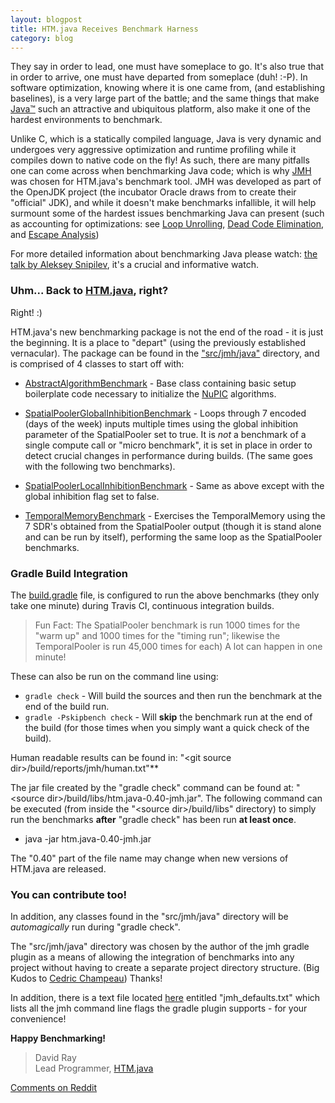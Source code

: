 ```yaml
---
layout: blogpost
title: HTM.java Receives Benchmark Harness
category: blog
---
```


They say in order to lead, one must have someplace to go. It's also true that in order to arrive, one must have departed from someplace (duh! :-P). In software optimization, knowing where it is one came from, (and establishing baselines), is a very large part of the battle; and the same things that make [Java™](http://www.oracle.com/technetwork/java/javase/overview/java8-2100321.html) such an attractive and ubiquitous platform, also make it one of the hardest environments to benchmark. 

Unlike C, which is a statically compiled language, Java is very dynamic and undergoes very aggressive optimization and runtime profiling while it compiles down to native code on the fly! As such, there are many pitfalls one can come across when benchmarking Java code; which is why [JMH](http://openjdk.java.net/projects/code-tools/jmh/) was chosen for HTM.java's benchmark tool. JMH was developed as part of the OpenJDK project (the incubator Oracle draws from to create their "official" JDK), and while it doesn't make benchmarks infallible, it will help surmount some of the hardest issues benchmarking Java can present (such as accounting for optimizations: see [Loop Unrolling](http://en.wikipedia.org/wiki/Loop_unrolling), [Dead Code Elimination](http://en.wikipedia.org/wiki/Dead_code), and [Escape Analysis](http://en.wikipedia.org/wiki/Escape_analysis))

For more detailed information about benchmarking Java please watch: [the talk by Aleksey Snipilev](http://vimeo.com/78900556), it's a crucial and informative watch.


### Uhm... Back to [HTM.java](https://github.com/numenta/htm.java), right?

Right! :) 

HTM.java's new benchmarking package is not the end of the road - it is just the beginning. It is a place to "depart" (using the previously established vernacular). The package can be found in the ["src/jmh/java"](https://github.com/numenta/htm.java/tree/master/src/jmh) directory, and is comprised of 4 classes to start off with:

* [AbstractAlgorithmBenchmark](https://github.com/numenta/htm.java/blob/master/src/jmh/java/org/numenta/nupic/benchmarks/AbstractAlgorithmBenchmark.java) - Base class containing basic setup boilerplate code necessary to initialize the [NuPIC](https://github.com/numenta/nupic/wiki) algorithms.

* [SpatialPoolerGlobalInhibitionBenchmark](https://github.com/numenta/htm.java/blob/master/src/jmh/java/org/numenta/nupic/benchmarks/SpatialPoolerGlobalInhibitionBenchmark.java) - Loops through 7 encoded (days of the week) inputs multiple times using the global inhibition parameter of the SpatialPooler set to true. It is *not* a benchmark of a single compute call or "micro benchmark", it is set in place in order to detect crucial changes in performance during builds. (The same goes with the following two benchmarks).

* [SpatialPoolerLocalInhibitionBenchmark](https://github.com/numenta/htm.java/blob/master/src/jmh/java/org/numenta/nupic/benchmarks/SpatialPoolerLocalInhibitionBenchmark.java) - Same as above except with the global inhibition flag set to false.

* [TemporalMemoryBenchmark](https://github.com/numenta/htm.java/blob/master/src/jmh/java/org/numenta/nupic/benchmarks/TemporalMemoryBenchmark.java) - Exercises the TemporalMemory using the 7 SDR's obtained from the SpatialPooler output (though it is stand alone and can be run by itself), performing the same loop as the SpatialPooler benchmarks.

### Gradle Build Integration

The [build.gradle](https://github.com/numenta/htm.java/blob/master/build.gradle) file, is configured to run the above benchmarks (they only take one minute) during Travis CI, continuous integration builds. 

> Fun Fact: The SpatialPooler benchmark is run 1000 times for the "warm up" and 1000 times for the "timing run"; likewise the TemporalPooler is run 45,000 times for each) A lot can happen in one minute!

These can also be run on the command line using:

* `gradle check` - Will build the sources and then run the benchmark at the end of the build run.
* `gradle -Pskipbench check` - Will **skip** the benchmark run at the end of the build (for those times when you simply want a quick check of the build).

Human readable results can be found in: "\<git source dir\>/build/reports/jmh/human.txt"**

The jar file created by the "gradle check" command can be found at: "\<source dir\>/build/libs/htm.java-0.40-jmh.jar". The following command can be executed (from inside the "\<source dir\>/build/libs" directory) to simply run the benchmarks **after** "gradle check" has been run **at least once**. 

* java -jar htm.java-0.40-jmh.jar

The "0.40" part of the file name may change when new versions of HTM.java are released. 

### You can contribute too!

In addition, any classes found in the "src/jmh/java" directory will be *automagically* run during "gradle check".

The "src/jmh/java" directory was chosen by the author of the jmh gradle plugin as a means of allowing the integration of benchmarks into any project without having to create a separate project directory structure. (Big Kudos to [Cedric Champeau](https://github.com/melix/jmh-gradle-plugin)) Thanks!

In addition, there is a text file located [here](https://github.com/numenta/htm.java/tree/master/src/jmh/resources) entitled "jmh_defaults.txt" which lists all the jmh command line flags the gradle plugin supports - for your convenience!

**Happy Benchmarking!**

> David Ray <br/>
> Lead Programmer, [HTM.java](https://github.com/numenta/htm.java)

[Comments on Reddit]()
